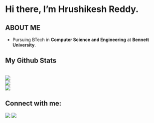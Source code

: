 # Hi there, I’m Hrushikesh Reddy.

## ABOUT ME
- Pursuing BTech in **Computer Science and Engineering** at **Bennett University**.

## My Github Stats

<br/>
  <img src="https://github-readme-stats.vercel.app/api?username=lazypanda2004&show_icons=true&title_color=00e7ff&hide_border=true&icon_color=00e7ff&text_color=ffffff&bg_color=060A0CD0">
<br/>
  <img src="https://github-readme-streak-stats.herokuapp.com/?user=lazypanda2004&theme=black-ice&hide_border=true&stroke=0000&background=060A0CD0"/>
<br/>
<img src="https://github-readme-activity-graph.vercel.app/graph?username=lazypanda2004&area_color=99f5ff&bg_color=060A0CD0&color=00e7ff&line=00e7ff&point=00475f&area=true&hide_border=true" />

## Connect with me:
<p align="left">
  <a href="https://www.linkedin.com/in/kareddy-hrushikesh-reddy-aa7882253/"><img src="https://img.icons8.com/fluent/48/000000/linkedin.png"/></a>
  <a href="https://www.instagram.com/lazypanda.2004/"><img src="https://img.icons8.com/fluent/48/000000/instagram-new.png"/></a>
</p>
